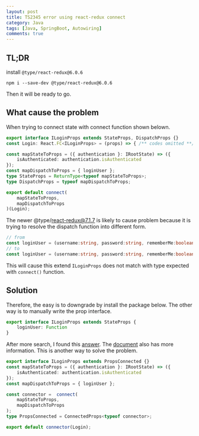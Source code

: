 ```yaml
---
layout: post
title: TS2345 error using react-redux connect
category: Java
tags: [Java, SpringBoot, Autowiring]
comments: true
---
```

## TL;DR
install `@type/react-redux@6.0.6`
```
npm i --save-dev @type/react-redux@6.0.6
```
Then it will be ready to go.

## What cause the problem
When trying to connect state with connect function shown belown.

```ts
export interface ILoginProps extends StateProps, DispatchProps {}
const Login: React.FC<ILoginProps> = (props) => { /** codes omitted **/ };

const mapStateToProps = ({ authentication }: IRootState) => ({
    isAuthenticated: authentication.isAuthenticated
});
const mapDispatchToProps = { loginUser };
type StateProps = ReturnType<typeof mapStateToProps>;
type DispatchProps = typeof mapDispatchToProps;

export default connect(
    mapStateToProps,
    mapDispatchToProps
)(Login);
```

The newer @type/react-redux@7.1.7 is likely to cause problem because it is trying to resolve the dispatch function into different form. 

```ts
// from
const loginUser = (username:string, password:string, rememberMe:boolean) => async (dispatch, getState) => Promise<Void>
// to
const loginUser = (username:string, password:string, rememberMe:boolean) => Promise<Void>
```

This will cause this extend `ILoginProps` does not match with type expected with `connect()` function.

## Solution
Therefore, the easy is to downgrade by install the package below.
The other way is to manually write the prop interface.
```ts
export interface ILoginProps extends StateProps {
    loginUser: Function
}
```

After more search, I found this [answer](https://stackoverflow.com/questions/58939260/incompatible-props-void-not-assignable-to-thunkaction). The [document](https://react-redux.js.org/using-react-redux/static-typing#typing-the-connect-higher-order-component) also has more information. 
This is another way to solve the problem.
```ts
export interface ILoginProps extends PropsConnected {}
const mapStateToProps = ({ authentication }: IRootState) => ({
    isAuthenticated: authentication.isAuthenticated
});
const mapDispatchToProps = { loginUser };

const connector =  connect(
    mapStateToProps,
    mapDispatchToProps
);
type PropsConnected = ConnectedProps<typeof connector>;

export default connector(Login);
```